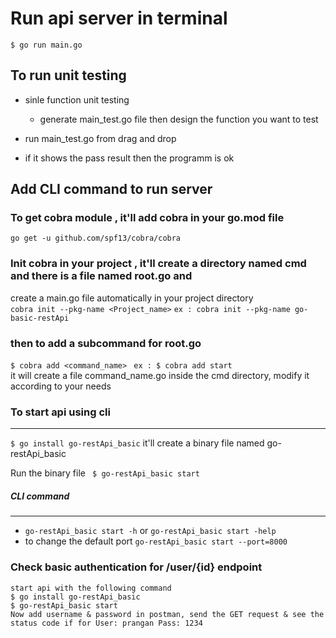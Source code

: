 # Run api server in terminal
```$ go run main.go```
## To run unit testing

   * sinle function unit testing
        * generate main_test.go file then design the function you want to test
    
   * run main_test.go from drag and drop
   * if it shows the pass result then the programm is ok




## Add CLI command to run server

### To get cobra module , it'll add cobra in your go.mod file

```go get -u github.com/spf13/cobra/cobra```
### Init cobra in your project , it'll create a directory named cmd and there is a file named root.go and<br>
create a main.go file automatically in your project directory</br>
```cobra init --pkg-name <Project_name>```
```ex : cobra init --pkg-name go-basic-restApi```

### then to add a subcommand for root.go
```$ cobra add <command_name>```  ``` ex : $ cobra add start``` </br>
it will create a file command_name.go inside the cmd directory, modify it according to your needs


### To start api using cli
___
```$ go install go-restApi_basic```
it'll create a binary file named go-restApi_basic</br>

Run the binary file ``` $ go-restApi_basic start```
##### CLI command
___
* ```go-restApi_basic start -h``` or ```go-restApi_basic start -help```
* to change the default port  ```go-restApi_basic start --port=8000```





### Check basic authentication for /user/{id} endpoint
```
start api with the following command
$ go install go-restApi_basic
$ go-restApi_basic start
Now add username & password in postman, send the GET request & see the status code if for User: prangan Pass: 1234
```
